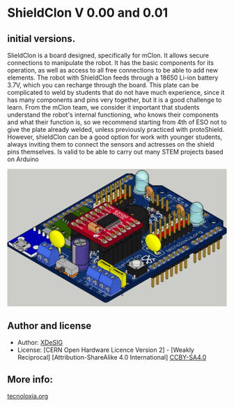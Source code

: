 # ShieldClon V 0.00 and 0.01

## initial versions.

SlieldClon is a board designed, specifically for mClon. It allows secure connections to manipulate the robot. It has the basic components for its operation, as well as access to all free connections to be able to add new elements. The robot with ShieldClon feeds through a 18650 Li-ion battery 3.7V, which you can recharge through the board.
This plate can be complicated to weld by students that do not have much experience, since it has many components and pins very together, but it is a good challenge to learn.
From the mClon team, we consider it important that students understand the robot's internal functioning, who knows their components and what their function is, so we recommend starting from 4th of ESO not to give the plate already welded, unless previously practiced with protoShield. However, shieldClon can be a good option for work with younger students, always inviting them to connect the sensors and actresses on the shield pins themselves.
Is valid to be able to carry out many STEM projects based on Arduino

![RENDER]


## Author and license
* Author: [XDeSIG][TWI01]
* License:
 [CERN Open Hardware Licence Version 2] - [Weakly Reciprocal]
 [Attribution-ShareAlike 4.0 International] [CCBY-SA4.0]
## More info: 
[tecnoloxia.org]
<!-- links -->
[tecnoloxia.org]: https://tecnoloxia.org/mclon/que-e-mclon/
[CCBY-SA4.0]: http://creativecommons.org/licenses/by-sa/4.0/
[TWI01]: https://twitter.com/xdesig
[RENDER]: ShieldClon_0_01_34.png